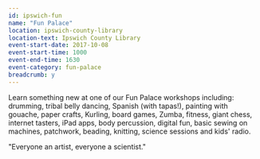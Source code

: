 ```yaml
---
id: ipswich-fun
name: "Fun Palace"
location: ipswich-county-library
location-text: Ipswich County Library
event-start-date: 2017-10-08
event-start-time: 1000
event-end-time: 1630
event-category: fun-palace
breadcrumb: y
---
```


Learn something new at one of our Fun Palace workshops including: drumming, tribal belly dancing, Spanish (with tapas!), painting with gouache, paper crafts, Kurling, board games, Zumba, fitness, giant chess, internet tasters, iPad apps, body percussion, digital fun, basic sewing on machines, patchwork, beading, knitting, science sessions and kids' radio.

"Everyone an artist, everyone a scientist."
